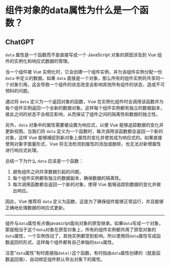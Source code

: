 # 组件对象的data属性为什么是一个函数？

## ChatGPT

`data` 属性是一个函数而不是直接写成一个 JavaScript 对象的原因涉及到 Vue 组件的实例化和响应式数据的管理。

当一个组件被 Vue 实例化时，它会创建一个组件实例，并为该组件实例分配一份 `data` 中定义的数据。如果 `data` 直接是一个对象，那么所有的组件实例将共享同一个对象引用，这会导致一个组件的状态改变会影响其他所有组件的状态，造成不可预料的问题。

通过将 `data` 定义为一个返回对象的函数，Vue 在实例化组件时会调用该函数并为每个组件实例返回一个全新的数据对象。这样每个组件实例都有独立的数据副本，彼此之间的状态不会相互影响，从而保证了组件之间的隔离性和数据的独立性。

另外，`data` 对象中的属性需要被设置为响应式，以便 Vue 能够追踪数据的变化并更新视图。当我们将 `data` 定义为一个函数时，每次调用该函数都会返回一个新的对象，这样 Vue 能够捕捉到新对象上属性的变化并使其成为响应式的。如果直接使用对象字面量形式，Vue 将无法检测到属性的添加或删除，也无法对新增属性进行响应式处理。

总结一下为什么 `data` 应该是一个函数：

1. 避免组件之间共享数据引起的问题。
2. 每个组件实例都有独立的数据副本，确保数据的隔离性。
3. 每次调用函数都会返回一个新的对象，使得 Vue 能够追踪到数据的变化并做出响应。

因此，Vue 推荐将 `data` 定义为函数，这是为了确保组件能够正常运行，并且能够正确地处理数据的响应式更新。

------

组件与`data`属性有点像javascript面向对象的原型继承。如果`data`写成一个对象，那就相当于这个`data`对象在原型对象上，所有的组件实例都共用了原型对象的`data`属性，一个实例改动了，其他实例都受到影响。所以使用将`data`属性写成函数返回的形式，这样每个组件都有自己单独的`data`属性。

注意“`data`属性”有时直接指`data()`这个函数，有时指由`data`属性创建的（就是函数返回值）、自动绑定组件默认导出对象下的属性。
